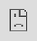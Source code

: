 ```yaml
---
title: Barriers for Women
post_status: publish
featured_image: /_images/BarriersforWomen.jpeg
---
```


<iframe src="https://player.vimeo.com/video/847748116?badge=0&amp;autopause=0&amp;player_id=0&amp;app_id=58479" frameborder="0" allow="autoplay; fullscreen; picture-in-picture" allowfullscreen style="position:absolute;top:0;left:0;width:100%;height:100%;" title="034 Barriers For Women"></iframe>

<div style="margin-bottom:30px;"></div>

## Transcript

Also a big, big use case, I believe, for Bitcoin is in leveling a little bit the gender inequality in the world. There are lots of barriers for women to own or inherit property or money. 

Of the 1.8 billion unbanked people in the world, 58% are women. So women are overrepresented among the unbanked in most economies. This is true even in economies that have successfully increased the account ownership and have a relatively small share of adults who are unbanked. For instance, in the United States, the Middle East, and in North Africa, two thirds of the unbanked are women. Using a basic bank account is beyond the reach of almost 1 billion women worldwide. 

Varying degrees of gender inequality permitted or mandated by law deny women full financial participation in many countries around the world. Depending on the country, women are discriminated against in inheritance laws and are required to obtain their husband's permission to legally work, get a bank account, register a business, or sign a contract. Many women are banned from entering certain professions. 

Women may also find it more difficult to access legal ID cards due to existing laws or restrictive registration requirements. And such identification is commonly required to use financial products and services. Other hurdles that prevent women from accessing financial services, are the need to travel long distances, the risk of being robbed by accessing money, and lack of privacy that would allow them to protect their savings from others. 

There's a quote from an article called Empowering Women with Rights to Inheritance. It says: "Women are the majority of Kenya's population. They perform 70% of the agricultural labor, but they own less than 1% of the land and control very little of the income produced by their labor." 

Why do I think that Bitcoin is a tool that can empower women? Well, they can hold the bitcoin on their own phone. They can own their own money. They don't have to ask anyone to start using Bitcoin. So basically Bitcoin gives financial inclusion and opens up the opportunities to own money and to also then use that ownership of bitcoin to get loans in the future. There are already new products, or let's say projects coming on, where you can have micro-lending. If you allocate your bitcoin and give it as a security to the project, and when you paid back the loan, you still will get back your bitcoin. So you can use bitcoin as a property and a security for loans in the future. And as we know that many women are taking out these loans to improve their lives and their businesses, this can be really a catalyst to enable more women to own their own money.
